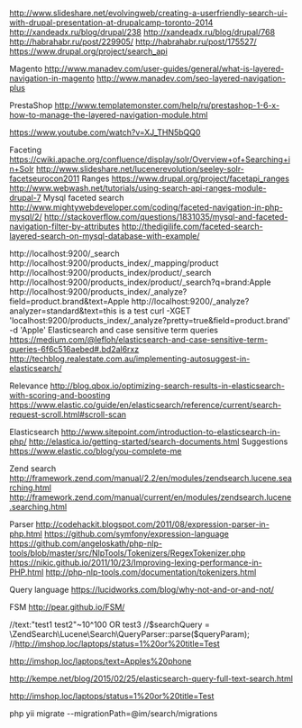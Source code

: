 http://www.slideshare.net/evolvingweb/creating-a-userfriendly-search-ui-with-drupal-presentation-at-drupalcamp-toronto-2014
http://xandeadx.ru/blog/drupal/238
http://xandeadx.ru/blog/drupal/768
http://habrahabr.ru/post/229905/
http://habrahabr.ru/post/175527/
https://www.drupal.org/project/search_api

Magento
http://www.manadev.com/user-guides/general/what-is-layered-navigation-in-magento
http://www.manadev.com/seo-layered-navigation-plus

PrestaShop
http://www.templatemonster.com/help/ru/prestashop-1-6-x-how-to-manage-the-layered-navigation-module.html

https://www.youtube.com/watch?v=XJ_THN5bQQ0


Faceting
https://cwiki.apache.org/confluence/display/solr/Overview+of+Searching+in+Solr
http://www.slideshare.net/lucenerevolution/seeley-solr-facetseurocon2011
Ranges
https://www.drupal.org/project/facetapi_ranges
http://www.webwash.net/tutorials/using-search-api-ranges-module-drupal-7
Mysql faceted search
http://www.mightywebdeveloper.com/coding/faceted-navigation-in-php-mysql/2/
http://stackoverflow.com/questions/1831035/mysql-and-faceted-navigation-filter-by-attributes
http://thedigilife.com/faceted-search-layered-search-on-mysql-database-with-example/


http://localhost:9200/_search
http://localhost:9200/products_index/_mapping/product
http://localhost:9200/products_index/product/_search
http://localhost:9200/products_index/product/_search?q=brand:Apple
http://localhost:9200/products_index/_analyze?field=product.brand&text=Apple
http://localhost:9200/_analyze?analyzer=standard&text=this is a test
curl -XGET 'localhost:9200/products_index/_analyze?pretty=true&field=product.brand' -d 'Apple'
Elasticsearch and case sensitive term queries
https://medium.com/@lefloh/elasticsearch-and-case-sensitive-term-queries-6f6c516aebed#.bd2al6rxz
http://techblog.realestate.com.au/implementing-autosuggest-in-elasticsearch/


Relevance
http://blog.qbox.io/optimizing-search-results-in-elasticsearch-with-scoring-and-boosting
https://www.elastic.co/guide/en/elasticsearch/reference/current/search-request-scroll.html#scroll-scan


Elasticsearch
http://www.sitepoint.com/introduction-to-elasticsearch-in-php/
http://elastica.io/getting-started/search-documents.html
Suggestions
https://www.elastic.co/blog/you-complete-me


Zend search
http://framework.zend.com/manual/2.2/en/modules/zendsearch.lucene.searching.html
http://framework.zend.com/manual/current/en/modules/zendsearch.lucene.searching.html

Parser
http://codehackit.blogspot.com/2011/08/expression-parser-in-php.html
https://github.com/symfony/expression-language
https://github.com/angeloskath/php-nlp-tools/blob/master/src/NlpTools/Tokenizers/RegexTokenizer.php
https://nikic.github.io/2011/10/23/Improving-lexing-performance-in-PHP.html
http://php-nlp-tools.com/documentation/tokenizers.html

Query language
https://lucidworks.com/blog/why-not-and-or-and-not/

FSM
http://pear.github.io/FSM/


//text:"test1 test2"~10^100 OR test3
//$searchQuery = \ZendSearch\Lucene\Search\QueryParser::parse($queryParam);
//http://imshop.loc/laptops/status=1%20or%20title=Test

http://imshop.loc/laptops/text=Apples%20phone

http://kempe.net/blog/2015/02/25/elasticsearch-query-full-text-search.html

http://imshop.loc/laptops/status=1%20or%20title=Test


php yii migrate --migrationPath=@im/search/migrations